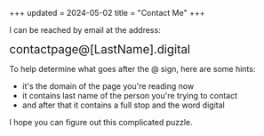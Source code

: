 +++
updated = 2024-05-02
title = "Contact Me"
+++

I can be reached by email at the address:

<span style="font-size: 1.5em">
contactpage@<span style="color: var(--color-hover)">[LastName]</span>.digital
</span>

To help determine what goes after the @ sign, here are some hints:
* it's the domain of the page you're reading now
* it contains last name of the person you're trying to contact
* and after that it contains a full stop and the word digital

I hope you can figure out this complicated puzzle.